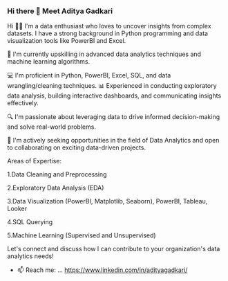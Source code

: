 ### Hi there 👋 Meet Aditya Gadkari 
Hi 👋🏽 I'm a data enthusiast who loves to uncover insights from complex datasets. I have a strong background in Python programming and data visualization tools like PowerBI and Excel.

🌱 I'm currently upskilling in advanced data analytics techniques and machine learning algorithms. 

💻 I'm proficient in Python, PowerBI, Excel, SQL, and data wrangling/cleaning techniques. 📊 Experienced in conducting exploratory data analysis, building interactive dashboards, and communicating insights effectively.

🔍 I'm passionate about leveraging data to drive informed decision-making and solve real-world problems. 

👯 I'm actively seeking opportunities in the field of Data Analytics and open to collaborating on exciting data-driven projects. 


Areas of Expertise:

1.Data Cleaning and Preprocessing

2.Exploratory Data Analysis (EDA)

3.Data Visualization (PowerBI, Matplotlib, Seaborn), PowerBI, Tableau, Looker

4.SQL Querying

5.Machine Learning (Supervised and Unsupervised)

Let's connect and discuss how I can contribute to your organization's data analytics needs!

- 📫 Reach me: ... https://www.linkedin.com/in/adityagadkari/ 

